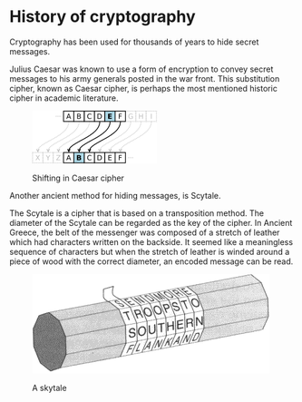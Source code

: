 # History of cryptography

Cryptography has been used for thousands of years to hide secret messages.

Julius Caesar was known to use a form of encryption to convey secret messages to his army generals posted in the war front. This substitution cipher, known as Caesar cipher, is perhaps the most mentioned historic cipher in academic literature.

<figure><img src="../../../../.gitbook/assets/image (6).png" alt=""><figcaption><p>Shifting in Caesar cipher</p></figcaption></figure>

Another ancient method for hiding messages, is Scytale.

The Scytale is a cipher that is based on a transposition method. The diameter of the Scytale can be regarded as the key of the cipher. In Ancient Greece, the belt of the messenger was composed of a stretch of leather which had characters written on the backside. It seemed like a meaningless sequence of characters but when the stretch of leather is winded around a piece of wood with the correct diameter, an encoded message can be read.

<figure><img src="../../../../.gitbook/assets/image (1) (1).png" alt=""><figcaption><p>A skytale</p></figcaption></figure>

